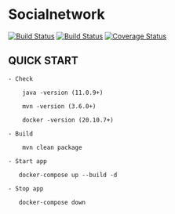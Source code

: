 # Socialnetwork

[![Build Status](https://172.26.80.1:8888/buildStatus/icon?job=sn_docker)](https://172.26.80.1:8888/buildStatus/icon?job=sn_docker)
[![Build Status](http://jenkins.voicetree.info:62126/buildStatus/icon?job=API+Pipeline)](http://jenkins.voicetree.info:62126/buildStatus/icon?job=API+Pipeline)
[![Coverage Status](https://coveralls.io/repos/github/Roge55555/socialnetwork/badge.svg?branch=main)](https://coveralls.io/github/Roge55555/socialnetwork?branch=upgrade)

## QUICK START

    - Check  
           
        java -version (11.0.9+)
           
        mvn -version (3.6.0+)

        docker -version (20.10.7+)
           
    - Build

        mvn clean package
       
    - Start app
     
       docker-compose up --build -d

    - Stop app
     
       docker-compose down
